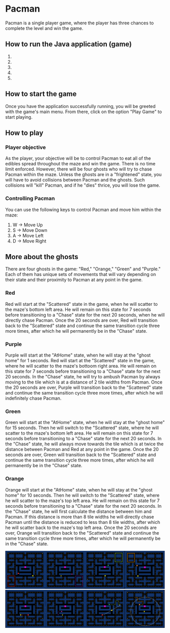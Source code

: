 # Pacman

Pacman is a single player game, where the player has three chances to complete the level and win the game.  


## How to run the Java application (game)
1.
2.
3.
4.
5.


## How to start the game

Once you have the application successfully running, you will be greeted with the game's main menu. From there, click on the option "Play Game" to start playing.


## How to play

### Player objective

As the player, your objective will be to control Pacman to eat all of the edibles spread throughout the maze and win the game. There is no time limit enforced.
However, there will be four ghosts who will try to chase Pacman within the maze. Unless the ghosts are in a "frightened" state, you will have to avoid collisions between Pacman and the ghosts. Such collisions will "kill" Pacman, and if he "dies" thrice, you will lose the game. 

### Controlling Pacman

You can use the following keys to control Pacman and move him within the maze:

1. W -> Move Up
2. S -> Move Down
3. A -> Move Left
4. D -> Move Right


## More about the ghosts

There are four ghosts in the game: "Red," "Orange," "Green" and "Purple." Each of them has unique sets of movements that will vary depending on their state and their proximity to Pacman at any point in the game. 

### Red

Red will start at the "Scattered" state in the game, when he will scatter to the maze's bottom left area. He will remain on this state for 7 seconds before transitioning to a "Chase" state for the next 20 seconds, when he will directly chase Pacman. Once the 20 seconds are over, Red will transition back to the "Scattered" state and continue the same transition cycle three more times, after which he will permanently be in the "Chase" state.

### Purple

Purple will start at the "AtHome" state, when he will stay at the "ghost home" for 1 seconds. Red will start at the "Scattered" state in the game, where he will scatter to the maze's bottoom right area. He will remain on this state for 7 seconds before transitioning to a "Chase" state for the next 20 seconds. In the "Chase" state, he will try to ambush Pacman by always moving to the tile which is at a distance of 2 tile widths from Pacman. Once the 20 seconds are over, Purple will transition back to the "Scattered" state and continue the same transition cycle three more times, after which he will indefinitely chase Pacman.

### Green 

Green will start at the "AtHome" state, when he will stay at the "ghost home" for 15 seconds. Then he will switch to the "Scattered" state, where he will scatter to the maze's bottom left area. He will remain on this state for 7 seconds before transitioning to a "Chase" state for the next 20 seconds. In the "Chase" state, he will always move towards the tile which is at twice the distance between Pacman and Red at any point in the game. Once the 20 seconds are over, Green will transition back to the "Scattered" state and continue the same transition cycle three more times, after which he will permanently be in the "Chase" state.

### Orange

Orange will start at the "AtHome" state, when he will stay at the "ghost home" for 10 seconds. Then he will switch to the "Scattered" state, where he will scatter to the maze's top left area. He will remain on this state for 7 seconds before transitioning to a "Chase" state for the next 20 seconds. In the "Chase" state, he will first calculate the distance between him and Pacman. If this distance is more than 8 tile widths he will directly chase Pacman until the distance is reduced to less than 8 tile widths, after which he will scatter back to the maze's top left area. Once the 20 seconds are over, Orange will transition back to the "Scattered" state and continue the same transition cycle three more times, after which he will permanently be in the "Chase" state.

![](images/ghostsScattered.jpg)
![](images/ghostsChase.jpg)
